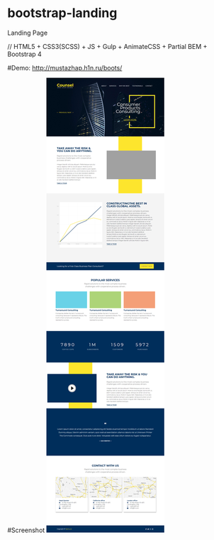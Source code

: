# bootstrap-landing
Landing Page 

// HTML5 + CSS3(SCSS) + JS + Gulp + AnimateCSS + Partial BEM + Bootstrap 4

#Demo: http://mustazhap.h1n.ru/boots/

#Screenshot
![screen](https://raw.githubusercontent.com/mustazhap/bootstrap-landing/master/boots_screen.png?raw=true)
